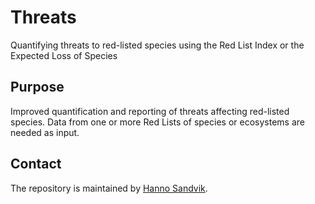 # Threats
Quantifying threats to red-listed species using the Red List Index or the Expected Loss of Species

## Purpose
Improved quantification and reporting of threats affecting red-listed species. Data from one or more Red Lists of species or ecosystems are needed as input.

## Contact
The repository is maintained by [Hanno Sandvik](https://github.com/HannoSandvik).
